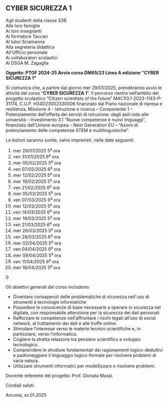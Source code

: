 ## CYBER SICUREZZA 1

Agli studenti della classe S3B<br />
Alle loro famiglie<br />
Ai loro insegnanti<br />
Al formatore Taccari<br />
Al tutor Sciamanna<br />
Alla segreteria didattica<br />
All'Ufficio personale<br />
Ai collaboratori scolastici<br />
Al DSGA M. Zagaglia<br />

**Oggetto: PTOF 2024-25 Avvio corso DM65/23 Linea A edizione "CYBER SICUREZZA 1"**

Si comunica che, a partire dal giorno mer 29/01/2025, prenderanno avvio le attività del corso “**CYBER SICUREZZA 1**”. Il percorso rientra nell’ambito del progetto scolastico “Citizen scientists of the future” M4C1I3.1-2023-1143-P-31174, C.U.P. H34D23002330006 finanziato dal Piano nazionale di ripresa e resilienza, Missione 4 – Istruzione e ricerca – Componente 1 – Potenziamento dell’offerta dei servizi di istruzione: dagli asili nido alle università – Investimento 3.1 “Nuove competenze e nuovi linguaggi”, finanziato dall’Unione europea – Next Generation EU – “Azioni di potenziamento delle competenze STEM e multilinguistiche”.

Le lezioni saranno svolte, salvo imprevisti, nelle date seguenti: 


1. mer 29/01/2025 5<sup>a</sup> ora
2. ven 31/01/2025 6<sup>a</sup> ora
3. mer 05/02/2025 5<sup>a</sup> ora
4. ven 07/02/2025 6<sup>a</sup> ora
5. mer 12/02/2025 5<sup>a</sup> ora
6. mer 19/02/2025 5<sup>a</sup> ora
7. ven 21/02/2025 6<sup>a</sup> ora
8. mer 05/03/2025 5<sup>a</sup> ora
9. ven 07/03/2025 6<sup>a</sup> ora
10. mer 12/03/2025 5<sup>a</sup> ora
11. ven 14/03/2025 6<sup>a</sup> ora
12. mer 19/03/2025 5<sup>a</sup> ora
13. ven 21/03/2025 6<sup>a</sup> ora
14. mer 26/03/2025 5<sup>a</sup> ora
15. ven 28/03/2025 6<sup>a</sup> ora
16. mer 02/04/2025 5<sup>a</sup> ora
17. ven 04/04/2025 6<sup>a</sup> ora
18. mer 09/04/2025 5<sup>a</sup> ora
19. ven 11/04/2025 6<sup>a</sup> ora
20. mer 16/04/2025 5<sup>a</sup> ora


0

Gli obiettivi generali del corso includono:

- Diventare consapevoli delle problematiche di sicurezza nell'uso di strumenti e tecnologie informatiche
- Possedere le conoscenze di base necessarie a operare in sicurezza nel digitale, con responsabile attenzione per la sicurezza dei dati personali
- Rafforzare le competenze nell’affrontare i rischi legati all’uso di social network, al trattamento dei dati e alle truffe online.
- Stimolare l’interesse verso le materie tecnico scientifiche e, in particolare, verso l’informatica.
- Cogliere la stretta relazione tra pensiero scientifico e sviluppo tecnologico.
- Comprendere le strutture fondamentali dei ragionamenti logico-deduttivi e padroneggiare il linguaggio logico-formale per risolvere problemi di varia natura.
- Utilizzare strumenti informatici per modellizzare e risolvere problemi.

Docente referente del progetto: Prof. Gionata Massi.

Cordiali saluti.

Ancona, xx.01.2025

